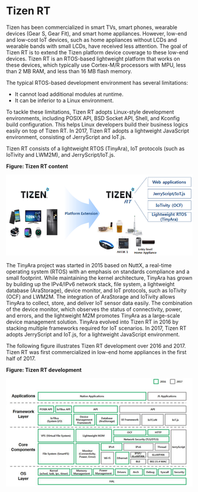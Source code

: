 # Tizen RT

Tizen has been commercialized in smart TVs, smart phones, wearable devices (Gear S, Gear Fit), and smart home appliances. However, low-end and low-cost IoT devices, such as home appliances without LCDs and wearable bands with small LCDs, have received less attention. The goal of Tizen RT is to extend the Tizen platform device coverage to these low-end devices. Tizen RT is an RTOS-based lightweight platform that works on these devices, which typically use Cortex-M/R processors with MPU, less than 2 MB RAM, and less than 16 MB flash memory.

The typical RTOS-based development environment has several limitations:

- It cannot load additional modules at runtime.
- It can be inferior to a Linux environment.

To tackle these limitations, Tizen RT adopts Linux-style development environments, including POSIX API, BSD Socket API, Shell, and Kconfig build configuration. This helps Linux developers build their business logics easily on top of Tizen RT. In 2017, Tizen RT adopts a lightweight JavaScript environment, consisting of JerryScript and IoT.js.

Tizen RT consists of a lightweight RTOS (TinyAra), IoT protocols (such as IoTivity and LWM2M), and JerryScript/IoT.js.

**Figure: Tizen RT content**

![Tizen RT content](media/tizen_rt_introduction.png)

The TinyAra project was started in 2015 based on NuttX, a real-time operating system (RTOS) with an emphasis on standards compliance and a small footprint. While maintaining the kernel architecture, TinyAra has grown by building up the IPv4/IPv6 network stack, file system, a lightweight database (AraStorage), device monitor, and IoT protocols, such as IoTivity (OCF) and LWM2M. The integration of AraStorage and IoTivity allows TinyAra to collect, store, and deliver IoT sensor data easily. The combination of the device monitor, which observes the status of connectivity, power, and errors, and the lightweight M2M promotes TinyAra as a large-scale device management solution. TinyAra evolved into Tizen RT in 2016 by stacking multiple frameworks required for IoT scenarios. In 2017, Tizen RT adopts JerryScript and IoT.js, for a lightweight JavaScript environment.

The following figure illustrates Tizen RT development over 2016 and 2017. Tizen RT was first commercialized in low-end home appliances in the first half of 2017.

**Figure: Tizen RT development**

![Tizen RT development](media/tizen_rt_architecture.png)

